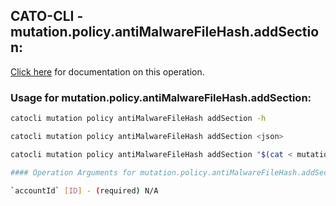 
## CATO-CLI - mutation.policy.antiMalwareFileHash.addSection:
[Click here](https://api.catonetworks.com/documentation/#mutation-mutation.policy.antiMalwareFileHash.addSection) for documentation on this operation.

### Usage for mutation.policy.antiMalwareFileHash.addSection:

```bash
catocli mutation policy antiMalwareFileHash addSection -h

catocli mutation policy antiMalwareFileHash addSection <json>

catocli mutation policy antiMalwareFileHash addSection "$(cat < mutation.policy.antiMalwareFileHash.addSection.json)"

#### Operation Arguments for mutation.policy.antiMalwareFileHash.addSection ####

`accountId` [ID] - (required) N/A    
